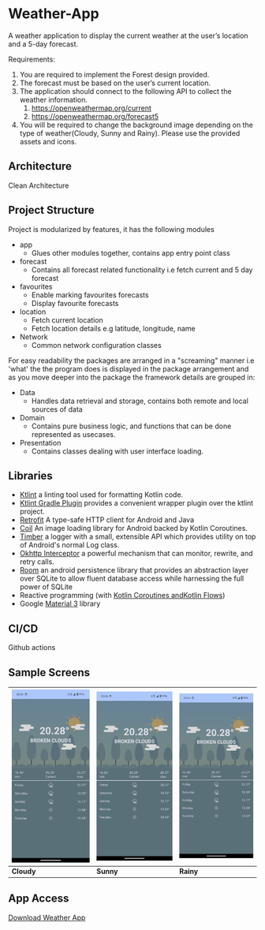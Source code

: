 # Weather-App

A weather application to display the current weather at the user’s location and a 5-day forecast.

Requirements:

1. You are required to implement the Forest design provided.
2. The forecast must be based on the user’s current location.
3. The application should connect to the following API to collect the weather information.
    1. https://openweathermap.org/current
    2. https://openweathermap.org/forecast5
4. You will be required to change the background image depending on the type of weather(Cloudy,
   Sunny and Rainy). Please use the provided assets and icons.

## Architecture

Clean Architecture

## Project Structure

Project is modularized by features, it has the following modules

- app
    - Glues other modules together, contains app entry point class
- forecast
    - Contains all forecast related functionality i.e fetch current and 5 day forecast
- favourites
    - Enable marking favourites forecasts
    - Display favourite forecasts
- location
    - Fetch current location
    - Fetch location details e.g latitude, longitude, name
- Network
    - Common network configuration classes

For easy readability the packages are arranged in a "screaming" manner i.e 'what' the the program
does is displayed in the package
arrangement and as you move deeper into the package the framework details are grouped in:

- Data
    - Handles data retrieval and storage, contains both remote and local sources of data
- Domain
    - Contains pure business logic, and functions that can be done represented as usecases.
- Presentation
    - Contains classes dealing with user interface loading.

## Libraries

* [Ktlint](https://pinterest.github.io/ktlint/latest/)  a linting tool used for formatting Kotlin
  code.
* [Ktlint Gradle Plugin](https://github.com/jlleitschuh/ktlint-gradle) provides a convenient wrapper
  plugin over the ktlint project.
* [Retrofit](https://square.github.io/retrofit/) A type-safe HTTP client for Android and Java
* [Coil](https://coil-kt.github.io/coil/) An image loading library for Android backed by Kotlin
  Coroutines.
* [Timber](https://jakewharton.github.io/timber/docs/5.x/) a logger with a small, extensible API
  which provides utility on top of Android's normal Log class.
* [Okhttp Interceptor](https://square.github.io/okhttp/features/interceptors/)  a powerful mechanism
  that can monitor, rewrite, and retry calls.
* [Room](https://developer.android.com/training/data-storage/room)  an android persistence library
  that provides an abstraction layer over SQLite to allow fluent database access while harnessing
  the full power of SQLite
* Reactive programming (with [Kotlin Coroutines andKotlin Flows](https://kotlinlang.org/docs/reference/coroutines/flow.html))
* Google [Material 3](https://m3.material.io/) library

## CI/CD

Github actions

## Sample Screens

 ![Grid Image](docs/cloudy.png) | ![Sort Menu Image](docs/cloudy.png) | ![Details Screen Image](docs/cloudy.png) 
--------------------------------|-------------------------------------|------------------------------------------
 **Cloudy**                     | **Sunny**                           | **Rainy**                                

## App Access

[Download Weather App](https://drive.google.com/drive/folders/1aoOwCX44ZIJgqekw5CFH_RifirvJQj3Z?usp=sharing)
